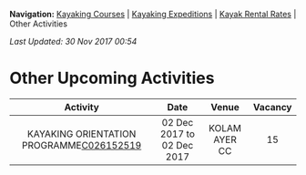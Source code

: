 **Navigation:** [Kayaking Courses](index) &#124; [Kayaking Expeditions](expedition) &#124; [Kayak Rental Rates](rental) &#124; Other Activities

_Last Updated: 30 Nov 2017 00:54_
# Other Upcoming Activities

Activity | Date | Venue | Vacancy
:---:|:---:|:---:|:---:
KAYAKING ORIENTATION PROGRAMME[C026152519](https://www.onepa.sg/class/details/c026152519)|02 Dec 2017 to 02 Dec 2017|KOLAM AYER CC|15

